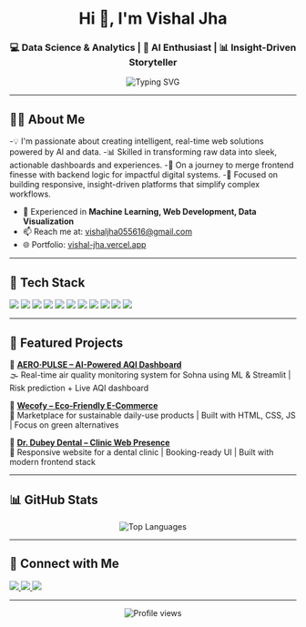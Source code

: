 <h1 align="center">Hi 👋, I'm Vishal Jha</h1> 
<h3 align="center">💻 Data Science & Analytics | 🚀 AI Enthusiast | 📊 Insight-Driven Storyteller</h3>

<p align="center">
  <img src="https://readme-typing-svg.herokuapp.com?font=Fira+Code&size=22&pause=300&duration=1500&color=FF0000&center=true&vCenter=true&width=500&lines=Empowering+Insights+Through+Data;AI+%7C+ML+%7C+Data+Analytics;Python+%7C+SQL+%7C+Power+BI+%7C+Streamlit" alt="Typing SVG" />
</p>


---

## 🙋‍♂️ About Me
-💡 I'm passionate about creating intelligent, real-time web solutions powered by AI and data.
-📊 Skilled in transforming raw data into sleek, actionable dashboards and experiences.
-🚀 On a journey to merge frontend finesse with backend logic for impactful digital systems.
-🎯 Focused on building responsive, insight-driven platforms that simplify complex workflows.
- 🤖 Experienced in **Machine Learning, Web Development, Data Visualization**  
- 📫 Reach me at: [vishaljha055616@gmail.com](mailto:vishaljha055616@gmail.com)  
- 🌐 Portfolio: [vishal-jha.vercel.app](https://vishal-jha.vercel.app/)

---

## 🧰 Tech Stack
<p>
<img src="https://img.shields.io/badge/Python-3776AB?style=for-the-badge&logo=python&logoColor=white"/>
<img src="https://img.shields.io/badge/SQL-336791?style=for-the-badge&logo=postgresql&logoColor=white"/>
<img src="https://img.shields.io/badge/Power%20BI-F2C811?style=for-the-badge&logo=powerbi&logoColor=black"/>
<img src="https://img.shields.io/badge/Excel-217346?style=for-the-badge&logo=microsoft-excel&logoColor=white"/>
<img src="https://img.shields.io/badge/Pandas-150458?style=for-the-badge&logo=pandas&logoColor=white"/>
<img src="https://img.shields.io/badge/NumPy-013243?style=for-the-badge&logo=numpy&logoColor=white"/>
<img src="https://img.shields.io/badge/Matplotlib-11557C?style=for-the-badge&logo=python&logoColor=white"/>
<img src="https://img.shields.io/badge/Seaborn-3776AB?style=for-the-badge&logo=python&logoColor=white"/>
<img src="https://img.shields.io/badge/Scikit--Learn-F7931E?style=for-the-badge&logo=scikit-learn&logoColor=white"/>
<img src="https://img.shields.io/badge/Streamlit-FF4B4B?style=for-the-badge&logo=streamlit&logoColor=white"/>
<img src="https://img.shields.io/badge/Tableau-E97627?style=for-the-badge&logo=tableau&logoColor=white"/>

</p>

---

## 📂 Featured Projects

🔹 **[AERO·PULSE – AI-Powered AQI Dashboard](https://github.com/VishalJha01/aero-pulse)**  
🌫️ Real-time air quality monitoring system for Sohna using ML & Streamlit | Risk prediction + Live AQI dashboard

🔹 **[Wecofy – Eco-Friendly E-Commerce](https://github.com/VishalJha01/wecofy)**  
🛒 Marketplace for sustainable daily-use products | Built with HTML, CSS, JS | Focus on green alternatives

🔹 **[Dr. Dubey Dental – Clinic Web Presence](https://github.com/VishalJha01/dr-dubey-dental)**  
🦷 Responsive website for a dental clinic | Booking-ready UI | Built with modern frontend stack

---

## 📊 GitHub Stats
<p align="center">
  <img src="https://github-readme-stats.vercel.app/api/top-langs/?username=VishalJha01&layout=compact&theme=radical" alt="Top Languages"/>
</p>

---
## 🤝 Connect with Me

<p>
  <a href="https://www.linkedin.com/in/vishaljha1010/" target="_blank">
    <img src="https://img.shields.io/badge/LinkedIn-blue?style=for-the-badge&logo=linkedin&logoColor=white" />
  </a>
  <a href="https://vishal-jha.vercel.app/" target="_blank">
    <img src="https://img.shields.io/badge/Portfolio-000000?style=for-the-badge&logo=vercel&logoColor=white" />
  </a>
  <a href="mailto:vishaljha055616@gmail.com">
    <img src="https://img.shields.io/badge/Email-D14836?style=for-the-badge&logo=gmail&logoColor=white" />
  </a>
</p>

---

<p align="center">
  <img src="https://komarev.com/ghpvc/?username=VishalJha01&color=blueviolet&style=flat-square&label=Profile+Views" alt="Profile views" />
</p>



